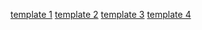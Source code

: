 [template 1](https://michaelsboost.com/App-Builder-Template/template%201/)
[template 2](https://michaelsboost.com/App-Builder-Template/template%202/)
[template 3](https://michaelsboost.com/App-Builder-Template/template%203/)
[template 4](https://michaelsboost.com/App-Builder-Template/template%204/)